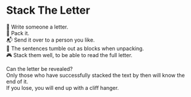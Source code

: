 # Stack The Letter

📜 Write someone a letter.  
💌 Pack it.  
📬 Send it over to a person you like.  
📩 The sentences tumble out as blocks when unpacking.  
🎮 Stack them well, to be able to read the full letter.

Can the letter be revealed?  
Only those who have successfully stacked the text by then will know the end of it.  
If you lose, you will end up with a cliff hanger.
